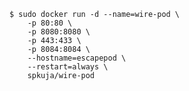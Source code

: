     $ sudo docker run -d --name=wire-pod \
        -p 80:80 \
        -p 8080:8080 \
        -p 443:433 \
        -p 8084:8084 \
        --hostname=escapepod \
        --restart=always \
        spkuja/wire-pod
